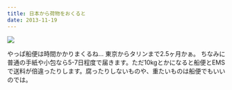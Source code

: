 ```yaml
---
title: 日本から荷物をおくると
date: 2013-11-19
---
```


![](https://photos.xar.sh/21060711136_a11c5d7ed7_b.jpg)

やっぱ船便は時間かかりまくるね…
東京からタリンまで2.5ヶ月かぁ。
ちなみに普通の手紙や小包なら5-7日程度で届きます。ただ10kgとかになると船便とEMSで送料が倍違ったりします。腐ったりしないものや、重たいものは船便でもいいのでは。
